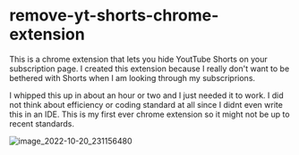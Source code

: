 # remove-yt-shorts-chrome-extension

This is a chrome extension that lets you hide YoutTube Shorts on your subscription page. I created this extension because I really don't want to be bethered with Shorts when I am looking through my subscriprions.

I whipped this up in about an hour or two and I just needed it to work. I did not think about efficiency or coding standard at all since I didnt even write this in an IDE. This is my first ever chrome extension so it might not be up to recent standards.

![image_2022-10-20_231156480](https://user-images.githubusercontent.com/38424924/197061182-285c789c-ea09-4c9b-b79a-d7aebf6ad2c9.jpg)
